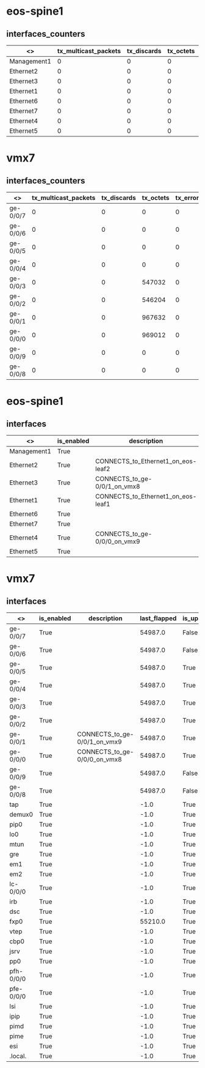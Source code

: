 # eos-spine1

## interfaces_counters

 <>  |tx_multicast_packets |tx_discards |tx_octets |tx_errors |rx_octets |tx_unicast_packets |rx_errors |tx_broadcast_packets |rx_multicast_packets |rx_broadcast_packets |rx_discards |rx_unicast_packets |
--- |--- |--- |--- |--- |--- |--- |--- |--- |--- |--- |--- |--- |
  Management1 |0 |0 |0 |0 |0 |0 |0 |0 |0 |0 |0 |0 |
  Ethernet2 |0 |0 |0 |0 |0 |0 |0 |0 |0 |0 |0 |0 |
  Ethernet3 |0 |0 |0 |0 |0 |0 |0 |0 |0 |0 |0 |0 |
  Ethernet1 |0 |0 |0 |0 |0 |0 |0 |0 |0 |0 |0 |0 |
  Ethernet6 |0 |0 |0 |0 |0 |0 |0 |0 |0 |0 |0 |0 |
  Ethernet7 |0 |0 |0 |0 |0 |0 |0 |0 |0 |0 |0 |0 |
  Ethernet4 |0 |0 |0 |0 |0 |0 |0 |0 |0 |0 |0 |0 |
  Ethernet5 |0 |0 |0 |0 |0 |0 |0 |0 |0 |0 |0 |0 |

# vmx7

## interfaces_counters

 <>  |tx_multicast_packets |tx_discards |tx_octets |tx_errors |rx_octets |tx_unicast_packets |rx_errors |tx_broadcast_packets |rx_multicast_packets |rx_broadcast_packets |rx_discards |rx_unicast_packets |
--- |--- |--- |--- |--- |--- |--- |--- |--- |--- |--- |--- |--- |
  ge-0/0/7 |0 |0 |0 |0 |0 |0 |0 |0 |0 |0 |0 |0 |
  ge-0/0/6 |0 |0 |0 |0 |0 |0 |0 |0 |0 |0 |0 |0 |
  ge-0/0/5 |0 |0 |0 |0 |0 |0 |0 |0 |0 |0 |0 |0 |
  ge-0/0/4 |0 |0 |0 |0 |0 |0 |0 |0 |0 |0 |0 |0 |
  ge-0/0/3 |0 |0 |547032 |0 |0 |0 |0 |0 |0 |0 |0 |0 |
  ge-0/0/2 |0 |0 |546204 |0 |0 |0 |0 |0 |0 |0 |0 |0 |
  ge-0/0/1 |0 |0 |967632 |0 |754719 |0 |0 |0 |0 |0 |0 |0 |
  ge-0/0/0 |0 |0 |969012 |0 |892759 |0 |0 |0 |0 |0 |0 |0 |
  ge-0/0/9 |0 |0 |0 |0 |0 |0 |0 |0 |0 |0 |0 |0 |
  ge-0/0/8 |0 |0 |0 |0 |0 |0 |0 |0 |0 |0 |0 |0 |

# eos-spine1

## interfaces

 <>  |is_enabled |description |last_flapped |is_up |mac_address |speed |
--- |--- |--- |--- |--- |--- |--- |
  Management1 |True | |1492826646.01 |True |2C:C2:60:0B:DA:88 |1000 |
  Ethernet2 |True |CONNECTS_to_Ethernet1_on_eos-leaf2 |1492826646.01 |True |2C:C2:60:03:16:F6 |1000 |
  Ethernet3 |True |CONNECTS_to_ge-0/0/1_on_vmx8 |1492826645.83 |True |2C:C2:60:16:4B:47 |1000 |
  Ethernet1 |True |CONNECTS_to_Ethernet1_on_eos-leaf1 |1492826646.09 |True |2C:C2:60:29:AB:7C |1000 |
  Ethernet6 |True | |1492826645.83 |True |2C:C2:60:65:C4:59 |1000 |
  Ethernet7 |True | |1492826646.01 |True |2C:C2:60:3A:E0:4D |1000 |
  Ethernet4 |True |CONNECTS_to_ge-0/0/0_on_vmx9 |1492826645.83 |True |2C:C2:60:58:43:E6 |1000 |
  Ethernet5 |True | |1492826646.01 |True |2C:C2:60:05:85:D6 |1000 |

# vmx7

## interfaces

 <>  |is_enabled |description |last_flapped |is_up |mac_address |speed |
--- |--- |--- |--- |--- |--- |--- |
  ge-0/0/7 |True | |54987.0 |False |00:05:86:71:54:07 |1000 |
  ge-0/0/6 |True | |54987.0 |False |00:05:86:71:54:06 |1000 |
  ge-0/0/5 |True | |54987.0 |True |2C:C2:60:36:AD:7E |1000 |
  ge-0/0/4 |True | |54987.0 |True |2C:C2:60:52:DF:F9 |1000 |
  ge-0/0/3 |True | |54987.0 |True |2C:C2:60:75:E4:FA |1000 |
  ge-0/0/2 |True | |54987.0 |True |2C:C2:60:27:86:5F |1000 |
  ge-0/0/1 |True |CONNECTS_to_ge-0/0/1_on_vmx9 |54987.0 |True |2C:C2:60:6D:F1:3E |1000 |
  ge-0/0/0 |True |CONNECTS_to_ge-0/0/0_on_vmx8 |54987.0 |True |2C:C2:60:71:67:42 |1000 |
  ge-0/0/9 |True | |54987.0 |False |00:05:86:71:54:09 |1000 |
  ge-0/0/8 |True | |54987.0 |False |00:05:86:71:54:08 |1000 |
  tap |True | |-1.0 |True |Unspecified |-1 |
  demux0 |True | |-1.0 |True |Unspecified |-1 |
  pip0 |True | |-1.0 |True |00:05:86:71:5B:B0 |-1 |
  lo0 |True | |-1.0 |True |Unspecified |-1 |
  mtun |True | |-1.0 |True |None |-1 |
  gre |True | |-1.0 |True |None |-1 |
  em1 |True | |-1.0 |True |2C:C2:60:3E:C1:C4 |1000 |
  em2 |True | |-1.0 |True |2C:C2:60:1F:96:FA |1000 |
  lc-0/0/0 |True | |-1.0 |True |Unspecified |800 |
  irb |True | |-1.0 |True |00:05:86:71:5B:F0 |-1 |
  dsc |True | |-1.0 |True |Unspecified |-1 |
  fxp0 |True | |55210.0 |True |2C:C2:60:12:39:19 |1000 |
  vtep |True | |-1.0 |True |Unspecified |-1 |
  cbp0 |True | |-1.0 |True |00:05:86:71:54:11 |-1 |
  jsrv |True | |-1.0 |True |38:08:00:00:00:00 |-1 |
  pp0 |True | |-1.0 |True |Unspecified |-1 |
  pfh-0/0/0 |True | |-1.0 |True |Unspecified |800 |
  pfe-0/0/0 |True | |-1.0 |True |Unspecified |800 |
  lsi |True | |-1.0 |True |Unspecified |-1 |
  ipip |True | |-1.0 |True |None |-1 |
  pimd |True | |-1.0 |True |None |-1 |
  pime |True | |-1.0 |True |None |-1 |
  esi |True | |-1.0 |True |Unspecified |-1 |
  .local. |True | |-1.0 |True |Unspecified |-1 |

